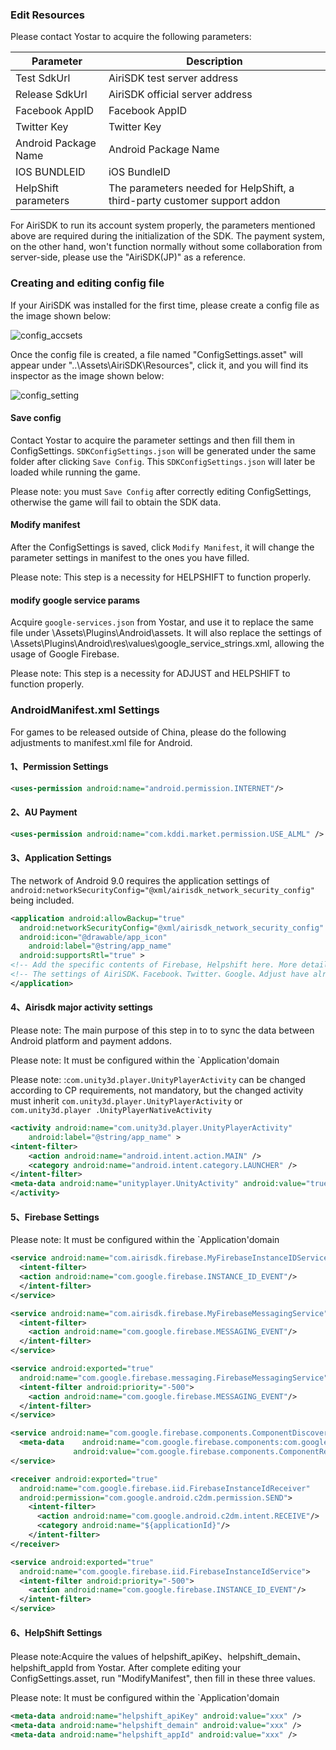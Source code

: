 ### Edit Resources

Please contact Yostar to acquire the following parameters:

| Parameter | Description |
| ------ | ------ | 
| Test SdkUrl | AiriSDK test server address |
| Release SdkUrl | AiriSDK official server address |
| Facebook AppID | Facebook AppID |
| Twitter Key | Twitter Key |
| Android Package Name | Android Package Name |
| IOS BUNDLEID | iOS BundleID |
| HelpShift parameters | The parameters needed for HelpShift, a third-party customer support addon|

For AiriSDK to run its account system properly, the parameters mentioned above are required during the initialization of the SDK. The payment system, on the other hand, won't function normally without some collaboration from server-side, please use the "AiriSDK(JP)" as a reference.

### Creating and editing config file

If your AiriSDK was installed for the first time, please create a config file as the image shown below:

![config_accsets](https://raw.githubusercontent.com/Yostardev/yostarsdk/master/docs/_media/config_assets.png)

Once the config file is created, a file named "ConfigSettings.asset" will appear under "..\Assets\AiriSDK\Resources\", click it, and you will find its inspector as the image shown below:

![config_setting](https://raw.githubusercontent.com/Yostardev/yostarsdk/master/docs/_media/unity_config.png)

#### Save config

Contact Yostar to acquire the parameter settings and then fill them in ConfigSettings. ```SDKConfigSettings.json``` will be generated under the same folder after clicking ```Save Config```. This ```SDKConfigSettings.json``` will later be loaded while running the game.

Please note: you must ```Save Config``` after correctly editing ConfigSettings, otherwise the game will fail to obtain the SDK data.

#### Modify manifest

After the ConfigSettings is saved, click ```Modify Manifest```, it will change the parameter settings in manifest to the ones you have filled.

Please note: This step is a necessity for HELPSHIFT to function properly.

#### modify google service params

Acquire ```google-services.json``` from Yostar, and use it to replace the same file under \Assets\Plugins\Android\assets. It will also replace the settings of \Assets\Plugins\Android\res\values\google_service_strings.xml, allowing the usage of Google Firebase.

Please note: This step is a necessity for ADJUST and HELPSHIFT to function properly.

### AndroidManifest.xml Settings

For games to be released outside of China, please do the following adjustments to manifest.xml file for Android.

#### 1、Permission Settings

```xml
<uses-permission android:name="android.permission.INTERNET"/>
```

#### 2、AU Payment

```xml
<uses-permission android:name="com.kddi.market.permission.USE_ALML" />
```
#### 3、Application Settings

The network of Android 9.0 requires the application settings of ```android:networkSecurityConfig="@xml/airisdk_network_security_config"``` being included.

```xml
<application android:allowBackup="true"
  android:networkSecurityConfig="@xml/airisdk_network_security_config"		
  android:icon="@drawable/app_icon"
	android:label="@string/app_name"
  android:supportsRtl="true" >
<!-- Add the specific contents of Firebase, Helpshift here. More detailed description can be found in a later section-->
<!-- The settings of AiriSDK、Facebook、Twitter、Google、Adjust have already been transferred to AAR files, there's no need to edit them here again.-->
</application>
```

#### 4、Airisdk major activity settings

Please note: The main purpose of this step in to to sync the data between Android platform and payment addons.

Please note: It must be configured within the `Application'domain

Please note: :```com.unity3d.player.UnityPlayerActivity``` can be changed according to CP requirements, not mandatory, but the changed activity must inherit ```com.unity3d.player.UnityPlayerActivity``` or ```com.unity3d.player .UnityPlayerNativeActivity```

```xml
<activity android:name="com.unity3d.player.UnityPlayerActivity"
	android:label="@string/app_name" >
<intent-filter>
	<action android:name="android.intent.action.MAIN" />
	<category android:name="android.intent.category.LAUNCHER" />
</intent-filter>
<meta-data android:name="unityplayer.UnityActivity" android:value="true" />
</activity>
```

#### 5、Firebase Settings

Please note: It must be configured within the `Application'domain

```xml
<service android:name="com.airisdk.firebase.MyFirebaseInstanceIDService">
  <intent-filter>
  <action android:name="com.google.firebase.INSTANCE_ID_EVENT"/>
  </intent-filter>
</service>

<service android:name="com.airisdk.firebase.MyFirebaseMessagingService">
  <intent-filter>
    <action android:name="com.google.firebase.MESSAGING_EVENT"/>
  </intent-filter>
</service>

<service android:exported="true" 			 			
  android:name="com.google.firebase.messaging.FirebaseMessagingService">
  <intent-filter android:priority="-500">
    <action android:name="com.google.firebase.MESSAGING_EVENT"/>
  </intent-filter>
</service>

<service android:name="com.google.firebase.components.ComponentDiscoveryService">
  <meta-data 	android:name="com.google.firebase.components:com.google.firebase.iid.Registrar" 	
              android:value="com.google.firebase.components.ComponentRegistrar"/>
</service>

<receiver android:exported="true" 	
  android:name="com.google.firebase.iid.FirebaseInstanceIdReceiver" 	
  android:permission="com.google.android.c2dm.permission.SEND">
    <intent-filter>
      <action android:name="com.google.android.c2dm.intent.RECEIVE"/>
      <category android:name="${applicationId}"/>
    </intent-filter>
</receiver>

<service android:exported="true" 	
  android:name="com.google.firebase.iid.FirebaseInstanceIdService">
  <intent-filter android:priority="-500">
    <action android:name="com.google.firebase.INSTANCE_ID_EVENT"/>
  </intent-filter>
</service>

```

#### 6、HelpShift Settings

Please note:Acquire the values of helpshift_apiKey、helpshift_demain、helpshift_appId from Yostar. After complete editing your ConfigSettings.asset, run "ModifyManifest", then fill in these three values.

Please note: It must be configured within the `Application'domain

```xml
<meta-data android:name="helpshift_apiKey" android:value="xxx" />
<meta-data android:name="helpshift_demain" android:value="xxx" />
<meta-data android:name="helpshift_appId" android:value="xxx" />
```
